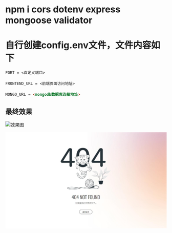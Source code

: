 # npm i cors dotenv express mongoose validator

# 自行创建config.env文件，文件内容如下

``` md
PORT = <自定义端口>

FRONTEND_URL = <前端页面访问地址>

MONGO_URL = <mongodb数据库连接地址>

```

## 最终效果

![效果图](/order-food/result.png)

![404页面](/order-food/result2.jpg)